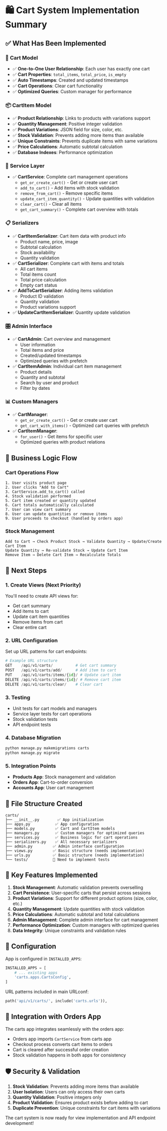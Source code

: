 # 🛍️ Cart System Implementation Summary

## ✅ What Has Been Implemented

### 🛒 **Cart Model**
- ✅ **One-to-One User Relationship**: Each user has exactly one cart
- ✅ **Cart Properties**: `total_items`, `total_price`, `is_empty`
- ✅ **Auto Timestamps**: Created and updated timestamps
- ✅ **Cart Operations**: Clear cart functionality
- ✅ **Optimized Queries**: Custom manager for performance

### 📦 **CartItem Model**
- ✅ **Product Relationship**: Links to products with variations support
- ✅ **Quantity Management**: Positive integer validation
- ✅ **Product Variations**: JSON field for size, color, etc.
- ✅ **Stock Validation**: Prevents adding more items than available
- ✅ **Unique Constraints**: Prevents duplicate items with same variations
- ✅ **Price Calculations**: Automatic subtotal calculation
- ✅ **Database Indexes**: Performance optimization

### 🔧 **Service Layer**
- ✅ **CartService**: Complete cart management operations
  - `get_or_create_cart()` - Get or create user cart
  - `add_to_cart()` - Add items with stock validation
  - `remove_from_cart()` - Remove specific items
  - `update_cart_item_quantity()` - Update quantities with validation
  - `clear_cart()` - Clear all items
  - `get_cart_summary()` - Complete cart overview with totals

### 📋 **Serializers**
- ✅ **CartItemSerializer**: Cart item data with product info
  - Product name, price, image
  - Subtotal calculation
  - Stock availability
  - Quantity validation
- ✅ **CartSerializer**: Complete cart with items and totals
  - All cart items
  - Total items count
  - Total price calculation
  - Empty cart status
- ✅ **AddToCartSerializer**: Adding items validation
  - Product ID validation
  - Quantity validation
  - Product variations support
- ✅ **UpdateCartItemSerializer**: Quantity update validation

### 🎛️ **Admin Interface**
- ✅ **CartAdmin**: Cart overview and management
  - User information
  - Total items and price
  - Created/updated timestamps
  - Optimized queries with prefetch
- ✅ **CartItemAdmin**: Individual cart item management
  - Product details
  - Quantity and subtotal
  - Search by user and product
  - Filter by dates

### 📊 **Custom Managers**
- ✅ **CartManager**: 
  - `get_or_create_cart()` - Get or create user cart
  - `get_cart_with_items()` - Optimized cart queries with prefetch
- ✅ **CartItemManager**: 
  - `for_user()` - Get items for specific user
  - Optimized queries with product relations

## 🔄 **Business Logic Flow**

### **Cart Operations Flow**
```
1. User visits product page
2. User clicks "Add to Cart"
3. CartService.add_to_cart() called
4. Stock validation performed
5. Cart item created or quantity updated
6. Cart totals automatically calculated
7. User can view cart summary
8. User can update quantities or remove items
9. User proceeds to checkout (handled by orders app)
```

### **Stock Management**
```
Add to Cart → Check Product Stock → Validate Quantity → Update/Create Cart Item
Update Quantity → Re-validate Stock → Update Cart Item
Remove Item → Delete Cart Item → Recalculate Totals
```

## 🚀 **Next Steps**

### **1. Create Views (Next Priority)**
You'll need to create API views for:
- Get cart summary
- Add items to cart
- Update cart item quantities
- Remove items from cart
- Clear entire cart

### **2. URL Configuration**
Set up URL patterns for cart endpoints:
```python
# Example URL structure
GET    /api/v1/carts/          # Get cart summary
POST   /api/v1/carts/add/      # Add item to cart
PUT    /api/v1/carts/items/{id}/ # Update cart item
DELETE /api/v1/carts/items/{id}/ # Remove cart item
DELETE /api/v1/carts/clear/    # Clear cart
```

### **3. Testing**
- Unit tests for cart models and managers
- Service layer tests for cart operations
- Stock validation tests
- API endpoint tests

### **4. Database Migration**
```bash
python manage.py makemigrations carts
python manage.py migrate
```

### **5. Integration Points**
- **Products App**: Stock management and validation
- **Orders App**: Cart-to-order conversion
- **Accounts App**: User cart management

## 📁 **File Structure Created**

```
carts/
├── __init__.py        ✅ App initialization
├── apps.py           ✅ App configuration
├── models.py         ✅ Cart and CartItem models
├── managers.py       ✅ Custom managers for optimized queries
├── services.py       ✅ Business logic for cart operations
├── serializers.py    ✅ All necessary serializers
├── admin.py         ✅ Admin interface configuration
├── views.py         ✅ Basic structure (needs implementation)
├── urls.py          ✅ Basic structure (needs implementation)
└── tests/           🔄 Need to implement tests
```

## 🎯 **Key Features Implemented**

1. **Stock Management**: Automatic validation prevents overselling
2. **Cart Persistence**: User-specific carts that persist across sessions
3. **Product Variations**: Support for different product options (size, color, etc.)
4. **Quantity Management**: Update quantities with stock validation
5. **Price Calculations**: Automatic subtotal and total calculations
6. **Admin Management**: Complete admin interface for cart management
7. **Performance Optimization**: Custom managers with optimized queries
8. **Data Integrity**: Unique constraints and validation rules

## 🔧 **Configuration**

App is configured in `INSTALLED_APPS`:
```python
INSTALLED_APPS = [
    # ... existing apps
    'carts.apps.CartsConfig',
]
```

URL patterns included in main URLconf:
```python
path('api/v1/carts/', include('carts.urls')),
```

## 🔗 **Integration with Orders App**

The carts app integrates seamlessly with the orders app:
- Orders app imports `CartService` from carts app
- Checkout process converts cart items to orders
- Cart is cleared after successful order creation
- Stock validation happens in both apps for consistency

## 🛡️ **Security & Validation**

1. **Stock Validation**: Prevents adding more items than available
2. **User Isolation**: Users can only access their own carts
3. **Quantity Validation**: Positive integers only
4. **Product Validation**: Ensures product exists before adding to cart
5. **Duplicate Prevention**: Unique constraints for cart items with variations

The cart system is now ready for view implementation and API endpoint development!
